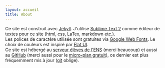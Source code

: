 ```yaml
---
layout: accueil
title: About
---
```


Ce site est construit avec [Jekyll](http://www.jekyllrb.com). J'utilise [Sublime Text 2](http://www.sublimetext.com/) comme éditeur de textes pour ce site (html, css, LaTex, markdown etc.).  
Les polices de caractère utilisée sont gratuites via [Google Web Fonts](http://www.google.com/fonts). Le choix de couleurs est inspiré par [Flat UI](http://flatuicolors.com/).  
Ce site est hébergé au [serveur élèves de l'ENS](http://www.eleves.ens.fr/) (merci beaucoup) et aussi au [GitHub](http://yichao.github.io/) (merci aussi pour le [micro-plan gratuit](http://www.github.com/edu/)), ce dernier est plus fréquemment mis à jour ([git](http://git-scm.com/) oblige).